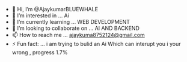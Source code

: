 - 👋 Hi, I’m @AjaykumarBLUEWHALE
- 👀 I’m interested in ... Ai
- 🌱 I’m currently learning ... WEB DEVELOPMENT
- 💞️ I’m looking to collaborate on ... AI AND BACKEND
- 📫 How to reach me ... ajaykuma8752124@gmail.com
- ⚡ Fun fact: ... i am trying to bulid an Ai Which can interupt you i your wrong , progress 1.7%

<!---
AjaykumarBLUEWHALE/AjaykumarBLUEWHALE is a ✨ special ✨ repository because its `README.md` (this file) appears on your GitHub profile.
You can click the Preview link to take a look at your changes.
--->
